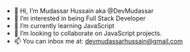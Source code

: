 - 👋 Hi, I’m Mudassar Hussain aka @DevMudassar
- 👀 I’m interested in being Full Stack Developer 
- 🌱 I’m currently learning JavaScript
- 💞️ I’m looking to collaborate on JavaScript projects.
- 📫 You can inbox me at: devmudassarhussain@gmail.com

<!---
DevMudassar/DevMudassar is a ✨ special ✨ repository because its `README.md` (this file) appears on your GitHub profile.
You can click the Preview link to take a look at your changes.
--->
